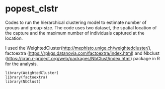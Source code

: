 # popest_clstr

Codes to run the hierarchical clustering model to estimate number of groups and group-size. 
The code uses two dataset, the spatial location of the capture and the maximum number of individuals captured at the location. 

I used the WeightedCluster(http://mephisto.unige.ch/weightedcluster/), factoextra (https://rpkgs.datanovia.com/factoextra/index.html) and Nbclust (https://cran.r-project.org/web/packages/NbClust/index.html) package in R for the analysis.

```{r}
library(WeightedCluster)
library(factoextra)
library(NbClust)
```
